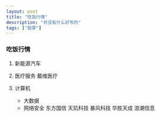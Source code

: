 ```yaml
---
layout: post
title: "吃饭行情"
description: "并没有什么好写的"
tags: ["股票"]
---
```

### 吃饭行情

1. 新能源汽车

2. 医疗服务
   戴维医疗

3. 计算机
	*	大数据
	*	网络安全
   东方国信
   天玑科技
   暴风科技
   华胜天成
   浪潮信息
